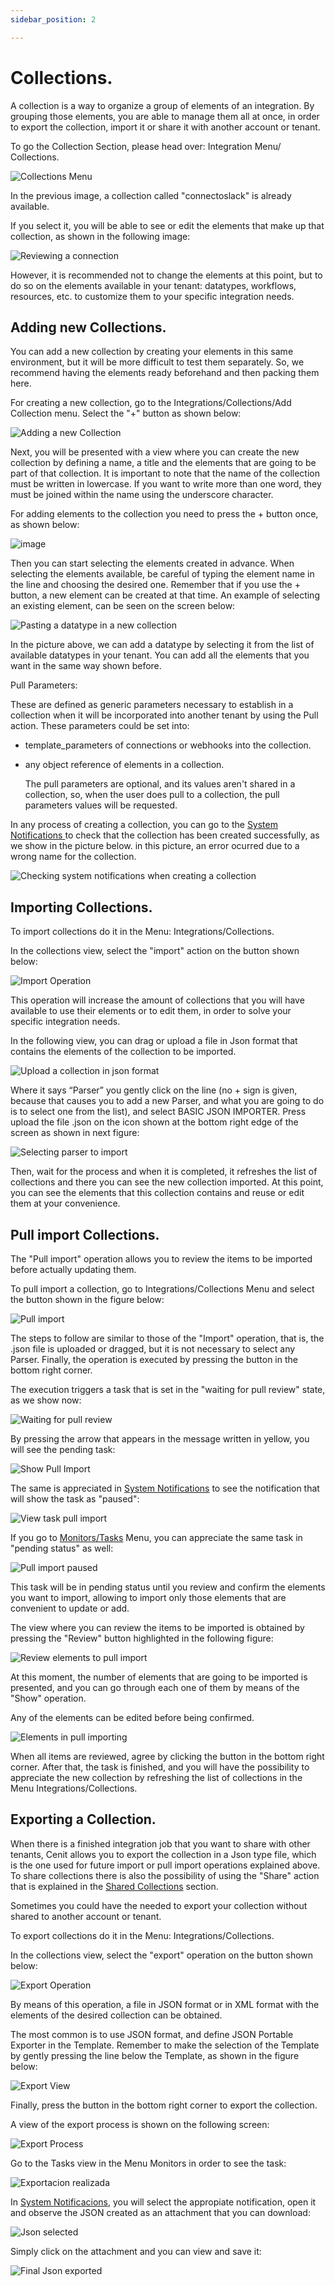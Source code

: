 ```yaml
---
sidebar_position: 2

---
```


# Collections.

A collection is a way to organize a group of elements of an integration. By grouping those elements, you are able to manage them all at once, in order to export the collection, import it or share it with another account or tenant.

To go the Collection Section, please head over: Integration Menu/ Collections.

![Collections Menu](https://user-images.githubusercontent.com/99367633/159567476-f56cdd59-9b6f-49af-b5fc-586a6d602381.png)

In the previous image, a collection called "connectoslack" is already available.

If you select it, you will be able to see or edit the elements that make up that collection, as shown in the following image:

![Reviewing a connection](https://user-images.githubusercontent.com/99367633/159568976-11ce28b2-8012-45bc-80b6-759843902212.png)

However, it is recommended not to change the elements at this point, but to do so on the elements available in your tenant: datatypes, workflows, resources, etc. to customize them to your specific integration needs.

## Adding new Collections.

You can add a new collection by creating your elements in this same environment, but it will be more difficult to test them separately. So, we recommend having the elements ready beforehand and then packing them here.

For creating a new collection, go to the Integrations/Collections/Add Collection menu. Select the "+" button as shown below:

![Adding a new Collection](https://user-images.githubusercontent.com/99367633/159572522-38170c7c-a4f6-4a9c-aabb-9a53b887a31a.png)

Next, you will be presented with a view where you can create the new collection by defining a name, a title and the elements that are going to be part of that collection.
It is important to note that the name of the collection must be written in lowercase. If you want to write more than one word, they must be joined within the name using the underscore character.

For adding elements to the collection you need to press the + button once, as shown below:

![image](https://user-images.githubusercontent.com/54523080/159968422-7016f452-2c8c-4ce1-8689-eacd8a237a2e.png)

Then you can start selecting the elements created in advance. When selecting the elements  available, be careful of typing the element name in the line and choosing the desired one. Remember that if you use the + button, a new element can be created  at that time. An example of selecting an existing element, can be seen on the screen below:

![Pasting a datatype in a new collection](https://user-images.githubusercontent.com/99367633/159576230-d64b3dc0-e2ae-4fc7-9f64-faf84cdd3856.png)

In the picture above, we can add a datatype by selecting it from the list of available datatypes in your tenant.  You can add all the elements that you want in the same way shown before. 

Pull Parameters:

These are defined as generic parameters necessary to establish in a collection when it will be incorporated into another tenant by using the Pull action. 
These parameters could be set into:

- template_parameters of connections or webhooks into the collection.

- any object reference of elements in a collection.
  
  The pull parameters are optional, and its values aren't shared in a collection, so, when the user does pull to a collection, the pull parameters values will be requested.

In any process of creating a collection, you can go to the [System Notifications ](monitors/system_notifications.md)to check that the collection has been created successfully, as we show in the picture below. in this picture, an error ocurred due to a wrong name for the collection. 

![Checking system notifications when creating a collection](https://user-images.githubusercontent.com/99367633/159578267-c4fafec4-be49-4f07-b543-05732ce4780b.png)

## Importing Collections.

To import collections do it in the Menu: Integrations/Collections.

In the collections view, select the "import" action on the button shown below:

![Import Operation](https://user-images.githubusercontent.com/99367633/159703223-dc53acb3-272d-4b5d-8649-3f5f7720196b.png)

This operation will increase the amount of collections that you will have available to use their elements or to edit them, in order to solve your specific integration needs.

In the following view, you can drag or upload a file in Json format that contains the elements of the collection to be imported.

![Upload a collection in json format](https://user-images.githubusercontent.com/99367633/159741412-890e0801-47f2-481d-ae40-fdd2d0f7f510.png)

Where it says “Parser” you gently click on the line (no + sign is given, because that causes you to add a new Parser, and what you are going to do is to select one from the list), and select BASIC JSON IMPORTER. Press upload the file .json on the icon shown at the bottom right edge of the screen as shown in next figure:

![Selecting parser to import](https://user-images.githubusercontent.com/99367633/159742908-63a6234d-4f1b-4d90-8f32-d2655c027a03.png)

Then, wait for the process and when it is completed, it refreshes the list of collections and there you can see the new collection imported. At this point, you can see the elements that this collection contains and reuse or edit them at your convenience.

## Pull import Collections.

The "Pull import" operation allows you to review the items to be imported before actually updating them.

To pull import a collection, go to Integrations/Collections Menu and select the button shown in the figure below:

![Pull import](https://user-images.githubusercontent.com/99367633/159800118-0c694928-7521-4b45-939f-74e7bdb296c8.png)

The steps to follow are similar to those of the "Import" operation, that is, the .json file is uploaded or dragged, but it is not necessary to select any Parser.
Finally, the operation is executed by pressing the button in the bottom right corner.

The execution triggers a task that is set in the "waiting for pull review" state, as we show now:

![Waiting for pull review](https://user-images.githubusercontent.com/99367633/159801737-b5af802e-8cd6-46ba-a052-0a500261a802.png)

By pressing the arrow that appears in the message written in yellow, you will see the pending task:

![Show Pull Import](https://user-images.githubusercontent.com/99367633/159802965-7dc4a1d1-022c-49e4-a756-3cab0c6b4e87.png)

The same is appreciated in [System Notifications](monitors/system_notifications.md) to see the notification that will show the task as "paused":

![View task pull import](https://user-images.githubusercontent.com/99367633/159803452-5be620af-1a53-4f84-8ec7-9b4212a42053.png)

If you go to [Monitors/Tasks](monitors/tasks.md) Menu, you can appreciate the same task in "pending status" as well:

![Pull import paused](https://user-images.githubusercontent.com/99367633/159805185-32f9013c-95e9-43d0-811d-a9b347786216.png)

This task will be in pending status until you review and confirm the elements you want to import, allowing to import only those elements that are convenient to update or add.

The view where you can review the items to be imported is obtained by pressing the "Review" button highlighted in the following figure:

![Review elements to pull import](https://user-images.githubusercontent.com/99367633/159807794-7a39a45f-9c4e-4c1c-8e3f-04f947337ae9.png)

At this moment, the number of elements that are going to be imported is presented, and you can go through each one of them by means of the "Show" operation.

Any of the elements can be edited before being confirmed.

![Elements in pull importing](https://user-images.githubusercontent.com/99367633/159808094-f3b2d32a-7b5a-4c5c-90b2-21e090ad600e.png)

When all items are reviewed, agree by clicking the button in the bottom right corner. After that, the task is finished, and you will have the possibility to appreciate the new collection by refreshing the list of collections in the Menu Integrations/Collections.

## Exporting a Collection.

When there is a finished integration job that you want to share with other tenants, Cenit allows you to export the collection in a Json type file, which is the one used for future import or pull import operations explained above.
To share collections there is also the possibility of using the "Share" action that is explained in the [Shared Collections](integrations/shared_collections.md) section.

Sometimes you could have the needed to export your collection without shared to another account or tenant.

To export collections do it in the Menu: Integrations/Collections.

In the collections view, select the "export" operation on the button shown below:

![Export Operation](https://user-images.githubusercontent.com/99367633/159811211-8247b1f4-e6bc-42f8-9109-f5f475731c79.png)

By means of this operation, a file in JSON format or in XML format with the elements of the desired collection can be obtained. 

The most common is to use JSON format, and define JSON Portable Exporter in the Template. Remember to make the selection of the Template by gently pressing the line below the Template, as shown in the figure below:

![Export View](https://user-images.githubusercontent.com/99367633/159812277-44b99de5-b450-424b-9041-8445c26233db.png)

Finally, press the button in the bottom right corner to export the collection. 

A view of the export process is shown on the following screen:

![Export Process](https://user-images.githubusercontent.com/99367633/159812601-76af450a-f0fd-4b21-86e9-23f6d89db344.png)

Go to the Tasks view in the Menu Monitors in order to see the task:

![Exportacion realizada](https://user-images.githubusercontent.com/99367633/159814456-486c4821-f589-4ac5-b5fd-9f1f20ec42fe.png)

In [System Notificacions](monitors/system_notifications.md), you will select the appropiate notification, open it and observe the JSON created as an attachment that you can download:

![Json selected](https://user-images.githubusercontent.com/99367633/159815092-10ee95fe-7d2a-4915-8d36-78ea3063cb23.png)

Simply click on the attachment and you can view and save it:

![Final Json exported](https://user-images.githubusercontent.com/99367633/159815465-97f6681a-5db6-4283-91c5-88ae64abfd14.png)